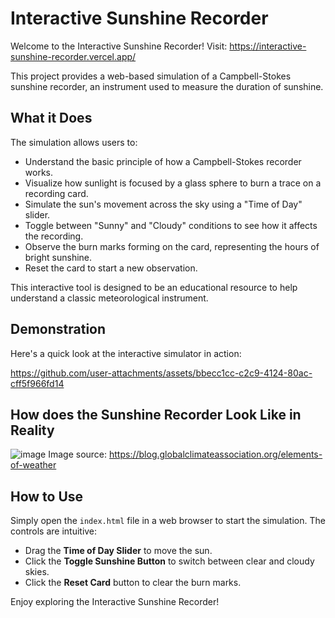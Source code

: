 # Interactive Sunshine Recorder

Welcome to the Interactive Sunshine Recorder! Visit: https://interactive-sunshine-recorder.vercel.app/

This project provides a web-based simulation of a Campbell-Stokes sunshine recorder, an instrument used to measure the duration of sunshine.

## What it Does

The simulation allows users to:
* Understand the basic principle of how a Campbell-Stokes recorder works.
* Visualize how sunlight is focused by a glass sphere to burn a trace on a recording card.
* Simulate the sun's movement across the sky using a "Time of Day" slider.
* Toggle between "Sunny" and "Cloudy" conditions to see how it affects the recording.
* Observe the burn marks forming on the card, representing the hours of bright sunshine.
* Reset the card to start a new observation.

This interactive tool is designed to be an educational resource to help understand a classic meteorological instrument.

## Demonstration

Here's a quick look at the interactive simulator in action:

https://github.com/user-attachments/assets/bbecc1cc-c2c9-4124-80ac-cff5f966fd14

## How does the Sunshine Recorder Look Like in Reality
![image](https://github.com/user-attachments/assets/331086d9-82ae-42da-8034-0bee0869598b)
Image source: https://blog.globalclimateassociation.org/elements-of-weather 


## How to Use
Simply open the `index.html` file in a web browser to start the simulation.
The controls are intuitive:
- Drag the **Time of Day Slider** to move the sun.
- Click the **Toggle Sunshine Button** to switch between clear and cloudy skies.
- Click the **Reset Card** button to clear the burn marks.

Enjoy exploring the Interactive Sunshine Recorder!
